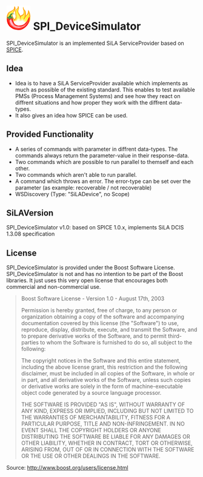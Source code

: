 # ![SPICE Logo](/SPICE_064.png) SPI_DeviceSimulator

SPI_DeviceSimulator is an implemented SiLA ServiceProvider based on [SPICE](https://github.com/LukasMuellerILT/SPICE).

## Idea
* Idea is to have a SiLA ServiceProvider available which implements as much as possible of the existing standard.
This enables to test available PMSs (Process Management Systems) and see how they react on diffrent situations and
how proper they work with the diffrent data-types.
* It also gives an idea how SPICE can be used.

## Provided Functionality
* A series of commands with parameter in diffrent data-types. The commands always return the parameter-value in their response-data.
* Two commands which are possible to run parallel to themself and each other.
* Two commands which aren't able to run parallel.
* A command which throws an error. The error-type can be set over the parameter (as example: recoverable / not recoverable)
* WSDiscovery (Type: "SiLADevice", no Scope)

## SiLAVersion
SPI_DeviceSimulator v1.0: based on SPICE 1.0.x, implements SiLA DCIS 1.3.08 specification

## License
SPI_DeviceSimulator is provided under the Boost Software License. SPI_DeviceSimulator is not and has no intention to be part of the Boost
libraries. It just uses this very open license that encourages both commercial and non-commercial use.

> Boost Software License - Version 1.0 - August 17th, 2003
>
> Permission is hereby granted, free of charge, to any person or organization
> obtaining a copy of the software and accompanying documentation covered by
> this license (the "Software") to use, reproduce, display, distribute,
> execute, and transmit the Software, and to prepare derivative works of the
> Software, and to permit third-parties to whom the Software is furnished to
> do so, all subject to the following:
>
> The copyright notices in the Software and this entire statement, including
> the above license grant, this restriction and the following disclaimer,
> must be included in all copies of the Software, in whole or in part, and
> all derivative works of the Software, unless such copies or derivative
> works are solely in the form of machine-executable object code generated by
> a source language processor.
>
> THE SOFTWARE IS PROVIDED "AS IS", WITHOUT WARRANTY OF ANY KIND, EXPRESS OR
> IMPLIED, INCLUDING BUT NOT LIMITED TO THE WARRANTIES OF MERCHANTABILITY,
> FITNESS FOR A PARTICULAR PURPOSE, TITLE AND NON-INFRINGEMENT. IN NO EVENT
> SHALL THE COPYRIGHT HOLDERS OR ANYONE DISTRIBUTING THE SOFTWARE BE LIABLE
> FOR ANY DAMAGES OR OTHER LIABILITY, WHETHER IN CONTRACT, TORT OR OTHERWISE,
> ARISING FROM, OUT OF OR IN CONNECTION WITH THE SOFTWARE OR THE USE OR OTHER
> DEALINGS IN THE SOFTWARE.

Source: http://www.boost.org/users/license.html

